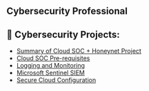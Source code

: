 ## Cybersecurity Professional

<h2>🔐 Cybersecurity Projects:</h2>

- [Summary of Cloud SOC + Honeynet Project](https://github.com/joshmadakor1/Algorithms-Practice)
- [Cloud SOC Pre-requisites](https://github.com/joshmadakor1/Algorithms-Practice)
- [Logging and Monitoring](https://github.com/joshmadakor1/Algorithms-Practice)
- [Microsoft Sentinel SIEM](https://github.com/joshmadakor1/Algorithms-Practice)
- [Secure Cloud Configuration](https://github.com/joshmadakor1/Algorithms-Practice)

<!--
**Kezxia/Kezxia** is a ✨ _special_ ✨ repository because its `README.md` (this file) appears on your GitHub profile.

Here are some ideas to get you started:

- 🔭 I’m currently working on ...
- 🌱 I’m currently learning ...
- 👯 I’m looking to collaborate on ...
- 🤔 I’m looking for help with ...
- 💬 Ask me about ...
- 📫 How to reach me: ...
- 😄 Pronouns: ...
- ⚡ Fun fact: ...
-->
